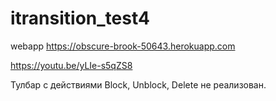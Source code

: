 # itransition_test4
webapp
https://obscure-brook-50643.herokuapp.com

https://youtu.be/yLIe-s5qZS8

Тулбар с действиями Block, Unblock, Delete не реализован.
